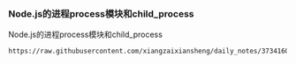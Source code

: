 ### Node.js的进程process模块和child_process

Node.js的进程process模块和child_process

```pdf
https://raw.githubusercontent.com/xiangzaixiansheng/daily_notes/3734160fd487a83a19d366283d253a5fea671f02/docs/nodejs_pdf/%E7%90%86%E8%A7%A3NodeJS%E5%A4%9A%E8%BF%9B%E7%A8%8B.pdf
```